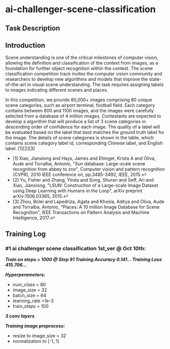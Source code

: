 # ai-challenger-scene-classification

## Task Description

## Introduction
Scene understanding is one of the critical milestones of computer vision, allowing the definition and classification of the context from images, as a foundation for further object recognition within the context. The scene classification competition track invites the computer vision community and researchers to develop new algorithms and models that improve the state-of-the-art in visual scene understanding. The task requires assigning labels to images indicating different scenes and places.

In this competition, we provide 80,000+ images comprising 80 unique scene categories, such as airport terminal, football field. Each category contains between 600 and 1100 images, and the images were carefully selected from a database of 4 million images. Contestants are expected to develop a algorithm that will produce a list of 3 scene categories in descending order of confidence for each image. The quality of a label will be evaluated based on the label that best matches the ground truth label for the image. The details of scene categories is shown in the table, which contains scene category label id, corresponding Chinese label, and English label. [1][2][3]


- [1] Xiao, Jianxiong and Hays, James and Ehinger, Krista A and Oliva, Aude and Torralba, Antonio, "Sun database: Large-scale scene recognition from abbey to zoo", Computer vision and pattern recognition (CVPR), 2010 IEEE conference on, pp.3485-3492, IEEE, 2015.↩
- [2] Yu, Fisher and Zhang, Yinda and Song, Shuran and Seff, Ari and Xiao, Jianxiong, "LSUN: Construction of a Large-scale Image Dataset using Deep Learning with Humans in the Loop", arXiv preprint arXiv:1506.03365, 2015.↩
- [3] Zhou, Bolei and Lapedriza, Agata and Khosla, Aditya and Oliva, Aude and Torralba, Antonio, "Places: A 10 million Image Database for Scene Recognition", IEEE Transactions on Pattern Analysis and Machine Intelligence, 2017.↩

## Training Log
### #1 ai challenger scene classification 1st_ver @ Oct 10th:
***Train on steps = 1000 @ Step 91 Training Accuracy 0.141... Training Loss 415.706...***

***Hyperperameters:***
- num_class = 80
- image_size = 32
- batch_size = 64
- learning_rate =1e-3
- train_steps = 100

***3 conv layers***

***Training image preprocess:***
- resize to image_size = 32
- normalization to [-1, 1]
